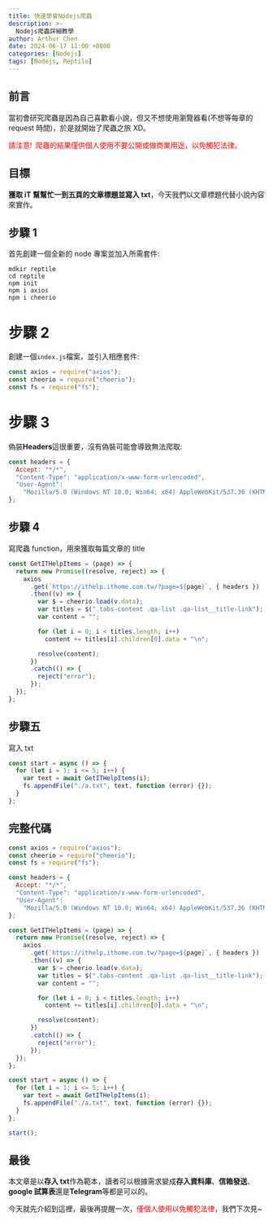 ```yaml
---
title: 快速學會Nodejs爬蟲
description: >-
  Nodejs爬蟲詳細教學
author: Arthur Chen
date: 2024-06-17 11:00 +0800
categories: [Nodejs]
tags: [Nodejs, Reptile]
---
```


## 前言

當初會研究爬蟲是因為自己喜歡看小說，但又不想使用瀏覽器看(不想等每章的 request 時間)，於是就開始了爬蟲之旅 XD。

<font color="red">請注意!&ensp;爬蟲的結果僅供個人使用不要公開或做商業用途，以免觸犯法律。</font>

## 目標

**獲取 iT 幫幫忙一到五頁的文章標題並寫入 txt**，今天我們以文章標題代替小說內容來實作。

## 步驟 1

首先創建一個全新的 node 專案並加入所需套件:

```console
mdkir reptile
cd reptile
npm init
npm i axios
npm i cheerio
```

# 步驟 2

創建一個`index.js`檔案，並引入相應套件:

```js
const axios = require("axios");
const cheerio = require("cheerio");
const fs = require("fs");
```

# 步驟 3

偽裝**Headers**這很重要，沒有偽裝可能會導致無法爬取:

```js
const headers = {
  Accept: "*/*",
  "Content-Type": "application/x-www-form-urlencoded",
  "User-Agent":
    "Mozilla/5.0 (Windows NT 10.0; Win64; x64) AppleWebKit/537.36 (KHTML, like Gecko) Chrome/126.0.0.0 Safari/537.36"
};
```

## 步驟 4

寫爬蟲 function，用來獲取每篇文章的 title

```js
const GetITHelpItems = (page) => {
  return new Promise((resolve, reject) => {
    axios
      .get(`https://ithelp.ithome.com.tw/?page=${page}`, { headers })
      .then((v) => {
        var $ = cheerio.load(v.data);
        var titles = $(".tabs-content .qa-list .qa-list__title-link");
        var content = "";

        for (let i = 0; i < titles.length; i++)
          content += titles[i].children[0].data + "\n";

        resolve(content);
      })
      .catch(() => {
        reject("error");
      });
  });
};
```

## 步驟五

寫入 txt

```js
const start = async () => {
  for (let i = 1; i <= 5; i++) {
    var text = await GetITHelpItems(i);
    fs.appendFile("./a.txt", text, function (error) {});
  }
};
```

## 完整代碼

```js
const axios = require("axios");
const cheerio = require("cheerio");
const fs = require("fs");

const headers = {
  Accept: "*/*",
  "Content-Type": "application/x-www-form-urlencoded",
  "User-Agent":
    "Mozilla/5.0 (Windows NT 10.0; Win64; x64) AppleWebKit/537.36 (KHTML, like Gecko) Chrome/126.0.0.0 Safari/537.36"
};

const GetITHelpItems = (page) => {
  return new Promise((resolve, reject) => {
    axios
      .get(`https://ithelp.ithome.com.tw/?page=${page}`, { headers })
      .then((v) => {
        var $ = cheerio.load(v.data);
        var titles = $(".tabs-content .qa-list .qa-list__title-link");
        var content = "";

        for (let i = 0; i < titles.length; i++)
          content += titles[i].children[0].data + "\n";

        resolve(content);
      })
      .catch(() => {
        reject("error");
      });
  });
};

const start = async () => {
  for (let i = 1; i <= 5; i++) {
    var text = await GetITHelpItems(i);
    fs.appendFile("./a.txt", text, function (error) {});
  }
};

start();
```

## 最後

本文章是以**存入 txt**作為範本，讀者可以根據需求變成**存入資料庫**、**信箱發送**、**google 試算表**還是**Telegram**等都是可以的。

今天就先介紹到這裡，最後再提醒一次，<font color="red">僅個人使用以免觸犯法律</font>，我們下次見~
